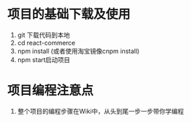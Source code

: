 # 项目的基础下载及使用
1. git 下载代码到本地
2. cd react-commerce
3. npm install (或者使用淘宝镜像cnpm install)
4. npm start启动项目
# 项目编程注意点
1. 整个项目的编程步骤在Wiki中，从头到尾一步一步带你学编程
